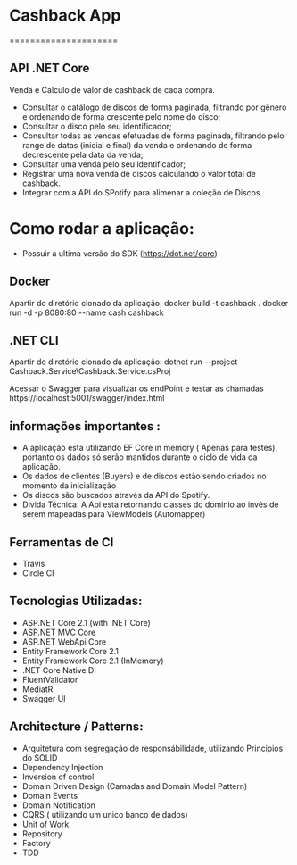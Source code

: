 # Cashback App

=====================
  
  ## API .NET Core
 
  Venda e Calculo de valor de cashback de cada compra.

- Consultar o catálogo de discos de forma paginada, filtrando por gênero e ordenando de forma crescente pelo nome do disco;
- Consultar o disco pelo seu identificador;
- Consultar todas as vendas efetuadas de forma paginada, filtrando pelo range de datas (inicial e final) da venda e ordenando de forma decrescente pela data da venda;
- Consultar uma venda pelo seu identificador;
- Registrar uma nova venda de discos calculando o valor total de cashback.
- Integrar com a API do SPotify para alimenar a coleção de Discos.

# Como rodar a aplicação:
- Possuir a ultima versão do  SDK (https://dot.net/core)

 ## Docker
  Apartir do diretório clonado da aplicação:
  docker build -t cashback .
  docker run -d -p 8080:80 --name cash cashback

 ## .NET CLI
  Apartir do diretório clonado da aplicação:
  dotnet run --project Cashback.Service\Cashback.Service.csProj

  Acessar o Swagger para visualizar os endPoint e testar as chamadas
  https://localhost:5001/swagger/index.html
  
  ## informações importantes :
  
   - A aplicação esta utilizando EF Core in memory ( Apenas para testes), portanto os dados só serão mantidos durante o ciclo de vida da aplicação.
   - Os dados de clientes (Buyers) e de discos estão sendo criados no momento da inicialização
   - Os discos são buscados através da API do Spotify.
   - Divida Técnica: A Api esta retornando classes do dominio ao invés de serem mapeadas para ViewModels (Automapper) 

## Ferramentas de CI
- Travis
- Circle CI

## Tecnologias Utilizadas:

- ASP.NET Core 2.1 (with .NET Core)
- ASP.NET MVC Core 
- ASP.NET WebApi Core
- Entity Framework Core 2.1
- Entity Framework Core 2.1 (InMemory)
- .NET Core Native DI
- FluentValidator
- MediatR
- Swagger UI

## Architecture / Patterns:

- Arquitetura com segregação de responsábilidade, utilizando Principios do SOLID
- Dependency Injection
- Inversion of control
- Domain Driven Design (Camadas and Domain Model Pattern)
- Domain Events
- Domain Notification
- CQRS ( utilizando um unico banco de dados)
- Unit of Work
- Repository
- Factory
- TDD


